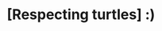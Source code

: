 ---
pid: pt288
title: "[Respecting turtles] :)"
location_transcription: Museum
coordinates: "[-75.171023412833, 39.957188236463]"
zipcode: '19134'
gen_neighborhood: River Wards
neighborhood: Port Richmond
outside_phl: 
age: '8'
age_range: 6-13
instagram: 
image_file_name: pt_288.jpg
proposal_transcription: 
topic: Animals
topic_summary: '0'
type: Other No Form
keywords_other: 
credit: Liliu Ma
image_labels: 
twitter: 
facebook: 
permalink: "/monuments/pt288/"
layout: item-page
---